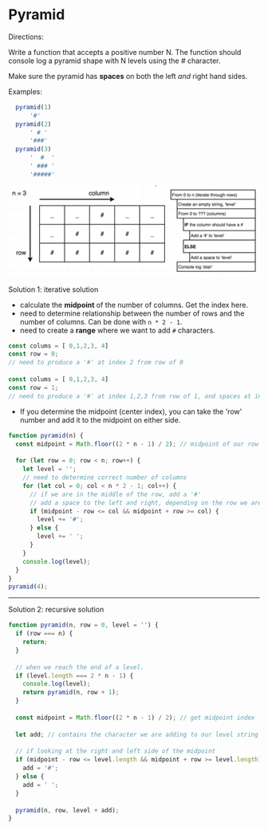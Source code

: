# Pyramid

Directions:

Write a function that accepts a positive number N. The function should console log a pyramid shape with N levels using the # character. 

Make sure the pyramid has **spaces** on both the left *and* right hand sides.

Examples:
```js
  pyramid(1)
      '#'
  pyramid(2)
      ' # '
      '###'
  pyramid(3)
      '  #  '
      ' ### '
      '#####'
```

![](pryamid.png)

Solution 1: iterative solution

- calculate the **midpoint** of the number of columns. Get the index here. 
- need to determine relationship between the number of rows and the number of columns. Can be done with `n * 2 - 1`.
- need to create a **range** where we want to add `#` characters.
```js
const colums = [ 0,1,2,3, 4]
const row = 0;
// need to produce a '#' at index 2 from row of 0

const colums = [ 0,1,2,3, 4]
const row = 1;
// need to produce a '#' at index 1,2,3 from row of 1, and spaces at index 0, 4
```
- If you determine the midpoint (center index), you can take the 'row' number and add it to the midpoint on either side.


```js
function pyramid(n) {
  const midpoint = Math.floor((2 * n - 1) / 2); // midpoint of our row

  for (let row = 0; row < n; row++) {
    let level = '';
    // need to determine correct number of columns
    for (let col = 0; col < n * 2 - 1; col++) {
      // if we are in the middle of the row, add a '#'
      // add a space to the left and right, depending on the row we are on.
      if (midpoint - row <= col && midpoint + row >= col) {
        level += '#';
      } else {
        level += ' ';
      }
    }
    console.log(level);
  }
}
pyramid(4);
```

---

Solution 2: recursive solution

```js
function pyramid(n, row = 0, level = '') {
  if (row === n) {
    return;
  }

  // when we reach the end of a level.
  if (level.length === 2 * n - 1) {
    console.log(level);
    return pyramid(n, row + 1);
  }

  const midpoint = Math.floor((2 * n - 1) / 2); // get midpoint index

  let add; // contains the character we are adding to our level string

  // if looking at the right and left side of the midpoint
  if (midpoint - row <= level.length && midpoint + row >= level.length) {
    add = '#';
  } else {
    add = ' ';
  }

  pyramid(n, row, level + add);
}
```